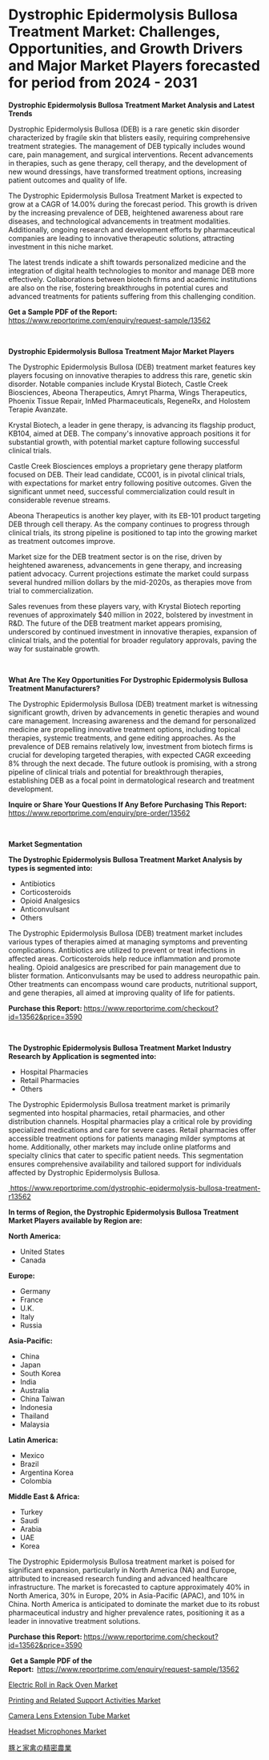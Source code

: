 <p><h1>Dystrophic Epidermolysis Bullosa Treatment Market: Challenges, Opportunities, and Growth Drivers and Major Market Players forecasted for period from 2024 - 2031</h1></p><p><strong>Dystrophic Epidermolysis Bullosa Treatment Market Analysis and Latest Trends</strong></p>
<p><p>Dystrophic Epidermolysis Bullosa (DEB) is a rare genetic skin disorder characterized by fragile skin that blisters easily, requiring comprehensive treatment strategies. The management of DEB typically includes wound care, pain management, and surgical interventions. Recent advancements in therapies, such as gene therapy, cell therapy, and the development of new wound dressings, have transformed treatment options, increasing patient outcomes and quality of life.</p><p>The Dystrophic Epidermolysis Bullosa Treatment Market is expected to grow at a CAGR of 14.00% during the forecast period. This growth is driven by the increasing prevalence of DEB, heightened awareness about rare diseases, and technological advancements in treatment modalities. Additionally, ongoing research and development efforts by pharmaceutical companies are leading to innovative therapeutic solutions, attracting investment in this niche market.</p><p>The latest trends indicate a shift towards personalized medicine and the integration of digital health technologies to monitor and manage DEB more effectively. Collaborations between biotech firms and academic institutions are also on the rise, fostering breakthroughs in potential cures and advanced treatments for patients suffering from this challenging condition.</p></p>
<p><strong>Get a Sample PDF of the Report:&nbsp;</strong> <a href="https://www.reportprime.com/enquiry/request-sample/13562">https://www.reportprime.com/enquiry/request-sample/13562</a></p>
<p>&nbsp;</p>
<p><strong>Dystrophic Epidermolysis Bullosa Treatment Major Market Players</strong></p>
<p><p>The Dystrophic Epidermolysis Bullosa (DEB) treatment market features key players focusing on innovative therapies to address this rare, genetic skin disorder. Notable companies include Krystal Biotech, Castle Creek Biosciences, Abeona Therapeutics, Amryt Pharma, Wings Therapeutics, Phoenix Tissue Repair, InMed Pharmaceuticals, RegeneRx, and Holostem Terapie Avanzate.</p><p>Krystal Biotech, a leader in gene therapy, is advancing its flagship product, KB104, aimed at DEB. The company's innovative approach positions it for substantial growth, with potential market capture following successful clinical trials.</p><p>Castle Creek Biosciences employs a proprietary gene therapy platform focused on DEB. Their lead candidate, CC001, is in pivotal clinical trials, with expectations for market entry following positive outcomes. Given the significant unmet need, successful commercialization could result in considerable revenue streams.</p><p>Abeona Therapeutics is another key player, with its EB-101 product targeting DEB through cell therapy. As the company continues to progress through clinical trials, its strong pipeline is positioned to tap into the growing market as treatment outcomes improve.</p><p>Market size for the DEB treatment sector is on the rise, driven by heightened awareness, advancements in gene therapy, and increasing patient advocacy. Current projections estimate the market could surpass several hundred million dollars by the mid-2020s, as therapies move from trial to commercialization.</p><p>Sales revenues from these players vary, with Krystal Biotech reporting revenues of approximately $40 million in 2022, bolstered by investment in R&D. The future of the DEB treatment market appears promising, underscored by continued investment in innovative therapies, expansion of clinical trials, and the potential for broader regulatory approvals, paving the way for sustainable growth.</p></p>
<p>&nbsp;</p>
<p><strong>What Are The Key Opportunities For Dystrophic Epidermolysis Bullosa Treatment Manufacturers?</strong></p>
<p><p>The Dystrophic Epidermolysis Bullosa (DEB) treatment market is witnessing significant growth, driven by advancements in genetic therapies and wound care management. Increasing awareness and the demand for personalized medicine are propelling innovative treatment options, including topical therapies, systemic treatments, and gene editing approaches. As the prevalence of DEB remains relatively low, investment from biotech firms is crucial for developing targeted therapies, with expected CAGR exceeding 8% through the next decade. The future outlook is promising, with a strong pipeline of clinical trials and potential for breakthrough therapies, establishing DEB as a focal point in dermatological research and treatment development.</p></p>
<p><strong>Inquire or Share Your Questions If Any Before Purchasing This Report:</strong> <a href="https://www.reportprime.com/enquiry/pre-order/13562">https://www.reportprime.com/enquiry/pre-order/13562</a></p>
<p>&nbsp;</p>
<p><strong>Market Segmentation</strong></p>
<p><strong>The Dystrophic Epidermolysis Bullosa Treatment Market Analysis by types is segmented into:</strong></p>
<p><ul><li>Antibiotics</li><li>Corticosteroids</li><li>Opioid Analgesics</li><li>Anticonvulsant</li><li>Others</li></ul></p>
<p><p>The Dystrophic Epidermolysis Bullosa (DEB) treatment market includes various types of therapies aimed at managing symptoms and preventing complications. Antibiotics are utilized to prevent or treat infections in affected areas. Corticosteroids help reduce inflammation and promote healing. Opioid analgesics are prescribed for pain management due to blister formation. Anticonvulsants may be used to address neuropathic pain. Other treatments can encompass wound care products, nutritional support, and gene therapies, all aimed at improving quality of life for patients.</p></p>
<p><strong>Purchase this Report:&nbsp;</strong><a href="https://www.reportprime.com/checkout?id=13562&price=3590">https://www.reportprime.com/checkout?id=13562&price=3590</a></p>
<p>&nbsp;</p>
<p><strong>The Dystrophic Epidermolysis Bullosa Treatment Market Industry Research by Application is segmented into:</strong></p>
<p><ul><li>Hospital Pharmacies</li><li>Retail Pharmacies</li><li>Others</li></ul></p>
<p><p>The Dystrophic Epidermolysis Bullosa treatment market is primarily segmented into hospital pharmacies, retail pharmacies, and other distribution channels. Hospital pharmacies play a critical role by providing specialized medications and care for severe cases. Retail pharmacies offer accessible treatment options for patients managing milder symptoms at home. Additionally, other markets may include online platforms and specialty clinics that cater to specific patient needs. This segmentation ensures comprehensive availability and tailored support for individuals affected by Dystrophic Epidermolysis Bullosa.</p></p>
<p><a href="https://www.reportprime.com/dystrophic-epidermolysis-bullosa-treatment-r13562">&nbsp;https://www.reportprime.com/dystrophic-epidermolysis-bullosa-treatment-r13562</a></p>
<p><strong>In terms of Region, the Dystrophic Epidermolysis Bullosa Treatment Market Players available by Region are:</strong></p>
<p>
    <p> <strong> North America: </strong>
        <ul>
            <li>United States</li>
            <li>Canada</li>
        </ul>
        </p> 
    <p> <strong> Europe: </strong>
        <ul>
            <li>Germany</li>
            <li>France</li>
            <li>U.K.</li>
            <li>Italy</li>
            <li>Russia</li>
        </ul>
        </p> 
    <p> <strong> Asia-Pacific: </strong>
        <ul>
            <li>China</li>
            <li>Japan</li>
            <li>South Korea</li>
            <li>India</li>
            <li>Australia</li>
            <li>China Taiwan</li>
            <li>Indonesia</li>
            <li>Thailand</li>
            <li>Malaysia</li>
        </ul>
        </p> 
    <p> <strong> Latin America: </strong>
        <ul>
            <li>Mexico</li>
            <li>Brazil</li>
            <li>Argentina Korea</li>
            <li>Colombia</li>
        </ul>
        </p> 
    <p> <strong> Middle East & Africa: </strong>
        <ul>
            <li>Turkey</li>
            <li>Saudi</li>
            <li>Arabia</li>
            <li>UAE</li>
            <li>Korea</li>
        </ul>
    </p>
    </p>
<p><p>The Dystrophic Epidermolysis Bullosa treatment market is poised for significant expansion, particularly in North America (NA) and Europe, attributed to increased research funding and advanced healthcare infrastructure. The market is forecasted to capture approximately 40% in North America, 30% in Europe, 20% in Asia-Pacific (APAC), and 10% in China. North America is anticipated to dominate the market due to its robust pharmaceutical industry and higher prevalence rates, positioning it as a leader in innovative treatment solutions.</p></p>
<p><strong>Purchase this Report: </strong><a href="https://www.reportprime.com/checkout?id=13562&price=3590">https://www.reportprime.com/checkout?id=13562&price=3590</a></p>
<p>&nbsp;<strong>Get a Sample PDF of the Report:&nbsp;&nbsp;</strong><a href="https://www.reportprime.com/enquiry/request-sample/13562">https://www.reportprime.com/enquiry/request-sample/13562</a></p>
<p><strong></strong></p>
<p><p><a href="https://medium.com/@james.dyer67867/the-market-study-covers-the-electric-roll-in-rack-oven-market-across-various-segments-a4d408160f1c">Electric Roll in Rack Oven Market</a></p><p><a href="https://issuu.com/reportprime-2/docs/printing-and-related-support-activi_b56e7d666e0ca0">Printing and Related Support Activities Market</a></p><p><a href="https://issuu.com/reportprime-2/docs/camera-lens-extension-tube-market-s_bcf5a5c7475672">Camera Lens Extension Tube Market</a></p><p><a href="https://www.linkedin.com/pulse/insights-headset-microphones-market-players-size-geographical-wuvkf?trackingId=XhuOEePORlKH%2Bg6pjsPstw%3D%3D">Headset Microphones Market</a></p><p><a href="https://medium.com/@isnamukti10_96948/precision-agriculture-for-pigs-and-poultry-88199a5e601f?postPublishedType=initial">豚と家禽の精密農業</a></p></p>